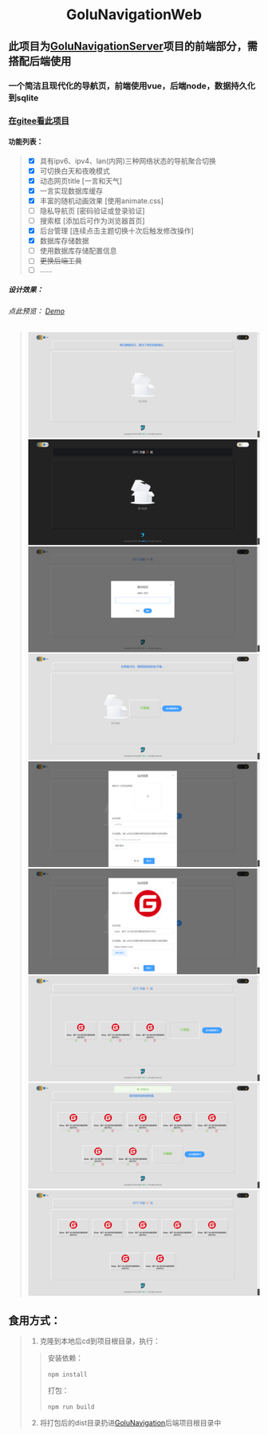 <h1 style="text-align: center;">GoluNavigationWeb</h1>

## 此项目为[GoluNavigationServer](https://github.com/Go-lu/GoluNavigationServer)项目的前端部分，需搭配后端使用
### 一个简洁且现代化的导航页，前端使用vue，后端node，数据持久化到sqlite
### [在gitee看此项目](https://github.com/Go-lu/GoluNavigationWeb)

#### 功能列表：
> - [x] 具有ipv6、ipv4、lan(内网)三种网络状态的导航聚合切换
> - [x] 可切换白天和夜晚模式
> - [x] 动态网页title [一言和天气]
> - [x] 一言实现数据库缓存
> - [x] 丰富的随机动画效果 [使用animate.css]
> - [ ] 隐私导航页 [密码验证或登录验证]
> - [ ] 搜索框 [添加后可作为浏览器首页]
> - [x] 后台管理 [连续点击主题切换十次后触发修改操作]
> - [x] 数据库存储数据
> - [ ] 使用数据库存储配置信息
> - [ ] ~~更换后端工具~~
> - [ ] ......

##### 设计效果：
###### _点此预览： [Demo](http://demo.nav.golu.top)_
> ![img.png](imgs/img1.png)
> ![img.png](imgs/img2.png)
> ![img.png](imgs/img3.png)
> ![img.png](imgs/img4.png)
> ![img.png](imgs/img5.png)
> ![img.png](imgs/img6.png)
> ![img.png](imgs/img7.png)
> ![img.png](imgs/img8.png)
> ![img.png](imgs/img9.png) 

 
## 食用方式：
> 1. 克隆到本地后cd到项目根目录，执行：
>   > 
>   >  安装依赖：
>   >
>   > `npm install`
>   > 
>   >  打包：
>   >
>   >  `npm run build` 
> 2. 将打包后的dist目录扔进[GoluNavigation](https://github.com/Go-lu/GoluNavigationServer)后端项目根目录中
